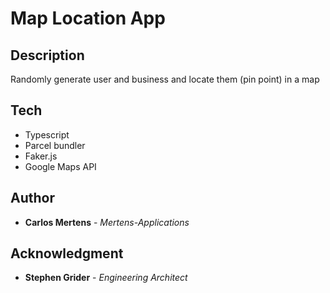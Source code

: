 # Map Location App

## Description

Randomly generate user and business and locate them (pin point) in a map

## Tech

- Typescript
- Parcel bundler
- Faker.js
- Google Maps API

## Author

- **Carlos Mertens** - _Mertens-Applications_

## Acknowledgment

- **Stephen Grider** - _Engineering Architect_
